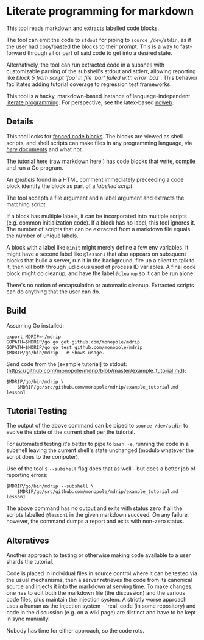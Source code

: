 # Literate programming for markdown

This tool reads markdown and extracts labelled code blocks.

The tool can emit the code to `stdout` for piping to `source
/dev/stdin`, as if the user had copy/pasted the blocks to their
prompt.  This is a way to fast-forward through all or part of
said code to get into a desired state.

Alternatively, the tool can run extracted code in a subshell with
customizable parsing of the subshell's stdout and stderr, allowing
reporting like _block 5 from script 'foo' in file 'bar' failed
with error 'baz'_.  This behavior facilitates adding tutorial
coverage to regression test frameworks.

This tool is a hacky, markdown-based instance of language-independent
[literate
programming](http://en.wikipedia.org/wiki/Literate_programming).  For
perspective, see the latex-based
[noweb](http://en.wikipedia.org/wiki/Noweb).


## Details

This tool looks for [fenced code
blocks](https://help.github.com/articles/github-flavored-markdown/#fenced-code-blocks).
The blocks are viewed as shell scripts, and shell scripts can make
files in any programming language, via [_here_
documents](http://tldp.org/LDP/abs/html/here-docs.html) and what not.

The tutorial
[here](https://github.com/monopole/mdrip/blob/master/example_tutorial.md)
(raw markdown
[here](https://raw.githubusercontent.com/monopole/mdrip/master/example_tutorial.md)
) has code blocks that write, compile and run a Go program.

An _@labels_ found in a HTML comment immediately preceeding a code
block identify the block as part of a _labelled script_.  

The tool accepts a file argument and a label argument and extracts the
matching script.

If a block has multiple labels, it can be incorporated into multiple
scripts (e.g. common initialization code).  If a block has no label,
this tool ignores it.  The number of scripts that can be extracted
from a markdown file equals the number of unique labels.

A block with a label like `@init` might merely define a few env
variables.  It might have a second label like `@lesson1` that also
appears on subsquent blocks that build a server, run it in the
background, fire up a client to talk to it, then kill both through
judicious used of process ID variables.  A final code block might
do cleanup, and have the label `@cleanup` so it can be run alone.

There's no notion of encapsulation or automatic cleanup.  Extracted 
scripts can do anything that the user can do.


## Build

Assuming Go installed:

```
export MDRIP=~/mdrip
GOPATH=$MDRIP/go go get github.com/monopole/mdrip
GOPATH=$MDRIP/go go test github.com/monopole/mdrip
$MDRIP/go/bin/mdrip   # Shows usage.
```

Send code from the [example tutorial] to stdout:
(https://github.com/monopole/mdrip/blob/master/example_tutorial.md):

```
$MDRIP/go/bin/mdrip \
    $MDRIP/go/src/github.com/monopole/mdrip/example_tutorial.md lesson1
```

## Tutorial Testing

The output of the above command can be piped to `source /dev/stdin` to
evolve the state of the current shell per the tutorial.

For automated testing it's better to pipe to `bash -e`, running the
code in a subshell leaving the current shell's state unchanged (modulo
whatever the script does to the computer).

Use of the tool's `--subshell` flag does that as well - but does a
better job of reporting errors:

```
$MDRIP/go/bin/mdrip --subshell \
    $MDRIP/go/src/github.com/monopole/mdrip/example_tutorial.md lesson1
```

The above command has no output and exits with status zero if all the
scripts labelled `@lesson1` in the given markdown succeed.  On any
failure, however, the command dumps a report and exits with non-zero
status.

## Alteratives

Another approach to testing or otherwise making code available to a user
shards the tutorial.

Code is placed in individual files in source control where it can be
tested via the usual mechanisms, then a server retrieves the code from
its canonical source and injects it into the markdown at serving time.
To make changes, one has to edit both the markdown file (the
discussion) and the various code files, plus maintain the injection
system.  A strictly worse approach uses a human as the injection
system - 'real' code (in some repository) and code in the discussion
(e.g.  on a wiki page) are distinct and have to be kept in sync
manually.

Nobody has time for either approach, so the code rots.
